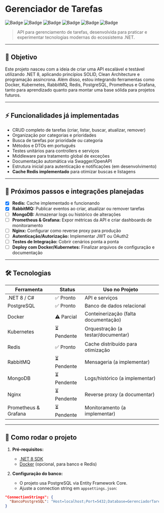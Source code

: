 # Gerenciador de Tarefas

![Badge](https://img.shields.io/badge/.NET-8-blue)
![Badge](https://img.shields.io/badge/Async--Await-green)
![Badge](https://img.shields.io/badge/SOLID-purple)
![Badge](https://img.shields.io/badge/Docker-lightgrey)
![Badge](https://img.shields.io/badge/Kubernetes-lightblue)
![Badge](https://img.shields.io/badge/Redis-orange)

> API para gerenciamento de tarefas, desenvolvida para praticar e experimentar tecnologias modernas do ecossistema .NET.

---

## 🎯 Objetivo

Este projeto nasceu com a ideia de criar uma API escalável e testável utilizando .NET 8, aplicando princípios SOLID, Clean Architecture e programação assíncrona. Além disso, estou integrando ferramentas como Docker, Kubernetes, RabbitMQ, Redis, PostgreSQL, Prometheus e Grafana, tanto para aprendizado quanto para montar uma base sólida para projetos futuros.

---

## ⚡ Funcionalidades já implementadas

- CRUD completo de tarefas (criar, listar, buscar, atualizar, remover)
- Organização por categorias e prioridades
- Busca de tarefas por prioridade ou categoria
- Métodos e DTOs em português
- Testes unitários para controllers e serviços
- Middleware para tratamento global de exceções
- Documentação automática via Swagger/OpenAPI
- Estrutura inicial para autenticação e notificações (em desenvolvimento)
- **Cache Redis implementado** para otimizar buscas e listagens

---

## 🚧 Próximos passos e integrações planejadas

- [x] **Redis:** Cache implementado e funcionando
- [x] **RabbitMQ:** Publicar eventos ao criar, atualizar ou remover tarefas
- [ ] **MongoDB:** Armazenar logs ou histórico de alterações
- [ ] **Prometheus & Grafana:** Expor métricas da API e criar dashboards de monitoramento
- [ ] **Nginx:** Configurar como reverse proxy para produção
- [ ] **Autenticação/Autorização:** Implementar JWT ou OAuth2
- [ ] **Testes de Integração:** Cobrir cenários ponta a ponta
- [ ] **Deploy com Docker/Kubernetes:** Finalizar arquivos de configuração e documentação

---

## 🛠 Tecnologias

| Ferramenta            | Status      | Uso no Projeto                        |
|-----------------------|-------------|---------------------------------------|
| .NET 8 / C#           | ✅ Pronto   | API e serviços                        |
| PostgreSQL            | ✅ Pronto   | Banco de dados relacional             |
| Docker                | ⚠️ Parcial  | Conteinerização (falta documentação)  |
| Kubernetes            | ⏳ Pendente | Orquestração (a testar/documentar)    |
| Redis                 | ✅ Pronto   | Cache distribuído para otimização     |
| RabbitMQ              | ⏳ Pendente | Mensageria (a implementar)            |
| MongoDB               | ⏳ Pendente | Logs/histórico (a implementar)        |
| Nginx                 | ⏳ Pendente | Reverse proxy (a documentar)          |
| Prometheus & Grafana  | ⏳ Pendente | Monitoramento (a implementar)         |

---

## 🚀 Como rodar o projeto

1. **Pré-requisitos:**
   - [.NET 8 SDK](https://dotnet.microsoft.com/download)
   - [Docker](https://www.docker.com/) (opcional, para banco e Redis)

2. **Configuração do banco:**
   - O projeto usa PostgreSQL via Entity Framework Core.
   - Ajuste a connection string em `appsettings.json`:

```json
"ConnectionStrings": {
  "BancoPostgreSQL": "Host=localhost;Port=5432;Database=GerenciadorTarefas;Username=postgres;Password=123456"
}
